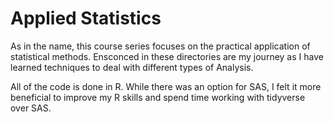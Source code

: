 # Applied Statistics

As in the name, this course series focuses on the practical application of statistical methods. Ensconced in these directories are my journey as I have learned techniques to deal with different types of Analysis. 

All of the code is done in R. While there was an option for SAS, I felt it more beneficial to improve my R skills and spend time working with tidyverse over SAS.
